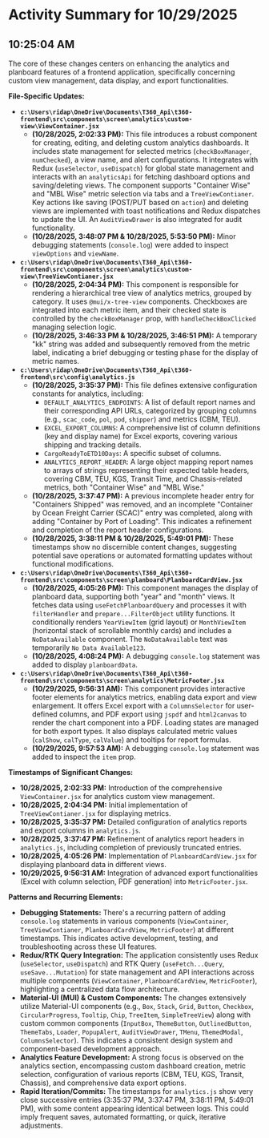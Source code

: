 # Activity Summary for 10/29/2025

## 10:25:04 AM
The core of these changes centers on enhancing the analytics and planboard features of a frontend application, specifically concerning custom view management, data display, and export functionalities.

**File-Specific Updates:**

*   **`c:\Users\ridap\OneDrive\Documents\T360_Api\t360-frontend\src\components\screen\analytics\custom-view\ViewContainer.jsx`**
    *   **(10/28/2025, 2:02:33 PM):** This file introduces a robust component for creating, editing, and deleting custom analytics dashboards. It includes state management for selected metrics (`checkBoxManager`, `numChecked`), a view name, and alert configurations. It integrates with Redux (`useSelector`, `useDispatch`) for global state management and interacts with an `analyticsApi` for fetching dashboard options and saving/deleting views. The component supports "Container Wise" and "MBL Wise" metric selection via tabs and a `TreeViewContianer`. Key actions like saving (POST/PUT based on `action`) and deleting views are implemented with toast notifications and Redux dispatches to update the UI. An `AuditViewDrawer` is also integrated for audit functionality.
    *   **(10/28/2025, 3:48:07 PM & 10/28/2025, 5:53:50 PM):** Minor debugging statements (`console.log`) were added to inspect `viewOptions` and `viewName`.
*   **`c:\Users\ridap\OneDrive\Documents\T360_Api\t360-frontend\src\components\screen\analytics\custom-view\TreeViewContianer.jsx`**
    *   **(10/28/2025, 2:04:34 PM):** This component is responsible for rendering a hierarchical tree view of analytics metrics, grouped by category. It uses `@mui/x-tree-view` components. Checkboxes are integrated into each metric item, and their checked state is controlled by the `checkBoxManager` prop, with `handleCheckBoxClicked` managing selection logic.
    *   **(10/28/2025, 3:46:33 PM & 10/28/2025, 3:46:51 PM):** A temporary "kk" string was added and subsequently removed from the metric label, indicating a brief debugging or testing phase for the display of metric names.
*   **`c:\Users\ridap\OneDrive\Documents\T360_Api\t360-frontend\src\config\analytics.js`**
    *   **(10/28/2025, 3:35:37 PM):** This file defines extensive configuration constants for analytics, including:
        *   `DEFAULT_ANALYTICS_ENDPOINTS`: A list of default report names and their corresponding API URLs, categorized by grouping columns (e.g., `scac_code`, `pol`, `pod`, `shipper`) and metrics (CBM, TEU).
        *   `EXCEL_EXPORT_COLUMNS`: A comprehensive list of column definitions (key and display name) for Excel exports, covering various shipping and tracking details.
        *   `CargoReadyToETD10Days`: A specific subset of columns.
        *   `ANALYTICS_REPORT_HEADER`: A large object mapping report names to arrays of strings representing their expected table headers, covering CBM, TEU, KGS, Transit Time, and Chassis-related metrics, both "Container Wise" and "MBL Wise."
    *   **(10/28/2025, 3:37:47 PM):** A previous incomplete header entry for "Containers Shipped" was removed, and an incomplete "Container by Ocean Freight Carrier (SCAC)" entry was completed, along with adding "Container by Port of Loading". This indicates a refinement and completion of the report header configurations.
    *   **(10/28/2025, 3:38:11 PM & 10/28/2025, 5:49:01 PM):** These timestamps show no discernible content changes, suggesting potential save operations or automated formatting updates without functional modifications.
*   **`c:\Users\ridap\OneDrive\Documents\T360_Api\t360-frontend\src\components\screen\planboard\PlanboardCardView.jsx`**
    *   **(10/28/2025, 4:05:26 PM):** This component manages the display of planboard data, supporting both "year" and "month" views. It fetches data using `useFetchPlanboardQuery` and processes it with `filterHandler` and `prepare...FilterObject` utility functions. It conditionally renders `YearViewItem` (grid layout) or `MonthViewItem` (horizontal stack of scrollable monthly cards) and includes a `NoDataAvailable` component. The `NoDataAvailable` text was temporarily `No Data Available123`.
    *   **(10/28/2025, 4:08:24 PM):** A debugging `console.log` statement was added to display `planboardData`.
*   **`c:\Users\ridap\OneDrive\Documents\T360_Api\t360-frontend\src\components\screen\analytics\MetricFooter.jsx`**
    *   **(10/29/2025, 9:56:31 AM):** This component provides interactive footer elements for analytics metrics, enabling data export and view enlargement. It offers Excel export with a `ColumnsSelector` for user-defined columns, and PDF export using `jspdf` and `html2canvas` to render the chart component into a PDF. Loading states are managed for both export types. It also displays calculated metric values (`calShow`, `calType`, `calValue`) and tooltips for report formulas.
    *   **(10/29/2025, 9:57:53 AM):** A debugging `console.log` statement was added to inspect the `item` prop.

**Timestamps of Significant Changes:**

*   **10/28/2025, 2:02:33 PM:** Introduction of the comprehensive `ViewContainer.jsx` for analytics custom view management.
*   **10/28/2025, 2:04:34 PM:** Initial implementation of `TreeViewContianer.jsx` for displaying metrics.
*   **10/28/2025, 3:35:37 PM:** Detailed configuration of analytics reports and export columns in `analytics.js`.
*   **10/28/2025, 3:37:47 PM:** Refinement of analytics report headers in `analytics.js`, including completion of previously truncated entries.
*   **10/28/2025, 4:05:26 PM:** Implementation of `PlanboardCardView.jsx` for displaying planboard data in different views.
*   **10/29/2025, 9:56:31 AM:** Integration of advanced export functionalities (Excel with column selection, PDF generation) into `MetricFooter.jsx`.

**Patterns and Recurring Elements:**

*   **Debugging Statements:** There's a recurring pattern of adding `console.log` statements in various components (`ViewContainer`, `TreeViewContianer`, `PlanboardCardView`, `MetricFooter`) at different timestamps. This indicates active development, testing, and troubleshooting across these UI features.
*   **Redux/RTK Query Integration:** The application consistently uses Redux (`useSelector`, `useDispatch`) and RTK Query (`useFetch...Query`, `useSave...Mutation`) for state management and API interactions across multiple components (`ViewContainer`, `PlanboardCardView`, `MetricFooter`), highlighting a centralized data flow architecture.
*   **Material-UI (MUI) & Custom Components:** The changes extensively utilize Material-UI components (e.g., `Box`, `Stack`, `Grid`, `Button`, `Checkbox`, `CircularProgress`, `Tooltip`, `Chip`, `TreeItem`, `SimpleTreeView`) along with custom common components (`InputBox`, `ThemeButton`, `OutlinedButton`, `ThemeTabs`, `Loader`, `PopupAlert`, `AuditViewDrawer`, `TMenu`, `ThemedModal`, `ColumnsSelector`). This indicates a consistent design system and component-based development approach.
*   **Analytics Feature Development:** A strong focus is observed on the analytics section, encompassing custom dashboard creation, metric selection, configuration of various reports (CBM, TEU, KGS, Transit, Chassis), and comprehensive data export options.
*   **Rapid Iteration/Commits:** The timestamps for `analytics.js` show very close successive entries (3:35:37 PM, 3:37:47 PM, 3:38:11 PM, 5:49:01 PM), with some content appearing identical between logs. This could imply frequent saves, automated formatting, or quick, iterative adjustments.